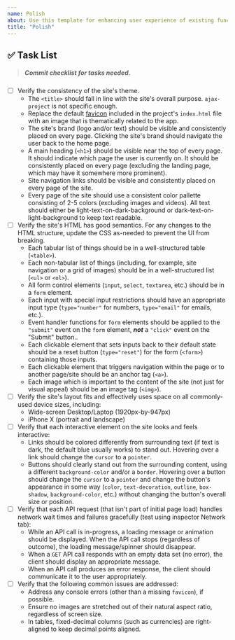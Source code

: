 ```yaml
---
name: Polish
about: Use this template for enhancing user experience of existing functionality.
title: "Polish"
---
```


## ✅ Task List

> ##### Commit checklist for tasks needed.

- [ ] Verify the consistency of the site's theme.
    - The `<title>` should fall in line with the site's overall purpose. `ajax-project` is not specific enough.
    - Replace the default [favicon](https://developer.mozilla.org/en-US/docs/Learn/HTML/Introduction_to_HTML/The_head_metadata_in_HTML#adding_custom_icons_to_your_site) included in the project's `index.html` file with an image that is thematically related to the app.
    - The site's brand (logo and/or text) should be visible and consistently placed on every page. Clicking the site's brand should navigate the user back to the home page.
    - A main heading (`<h1>`) should be visible near the top of every page. It should indicate which page the user is currently on. It should be consistently placed on every page (excluding the landing page, which may have it somewhere more prominent).
    - Site navigation links should be visible and consistently placed on every page of the site.
    - Every page of the site should use a consistent color pallette consisting of 2-5 colors (excluding images and videos). All text should either be light-text-on-dark-background or dark-text-on-light-background to keep text readable.
- [ ] Verify the site's HTML has good semantics. For any changes to the HTML structure, update the CSS as-needed to prevent the UI from breaking.
    - Each tabular list of things should be in a well-structured table (`<table>`).
    - Each non-tabular list of things (including, for example, site navigation or a grid of images) should be in a well-structured list (`<ul>` or `<ol>`).
    - All form control elements (`input`, `select`, `textarea`, etc.) should be in a `form` element.
    - Each input with special input restrictions should have an appropriate input type (`type="number"` for numbers, `type="email"` for emails, etc.).
    - Event handler functions for `form` elements should be applied to the `"submit"` event on the `form` element, ***not*** a `"click"` event on the "Submit" button..
    - Each clickable element that sets inputs back to their default state should be a reset button (`type="reset"`) for the form (`<form>`) containing those inputs.
    - Each clickable element that triggers navigation within the page or to another page/site should be an anchor tag (`<a>`).
    - Each image which is important to the content of the site (not just for visual appeal) should be an image tag (`<img>`).
- [ ] Verify the site's layout fits and effectively uses space on all commonly-used device sizes, including:
    - Wide-screen Desktop/Laptop (1920px-by-947px)
    - iPhone X (portrait and landscape)
- [ ] Verify that each interactive element on the site looks and feels interactive:
    - Links should be colored differently from surrounding text (if text is dark, the default blue usually works) to stand out. Hovering over a link should change the `cursor` to a `pointer`.
    - Buttons should clearly stand out from the surrounding content, using a different `background-color` and/or a `border`. Hovering over a button should change the `cursor` to a `pointer` and change the button's appearance in some way (`color`, `text-decoration`, `outline`, `box-shadow`, `background-color`, etc.) without changing the button's overall size or position.
- [ ] Verify that each API request (that isn't part of initial page load) handles network wait times and failures gracefully (test using inspector Network tab):
    - While an API call is in-progress, a loading message or animation should be displayed. When the API call stops (regardless of outcome), the loading message/spinner should disappear.
    - When a `GET` API call responds with an empty data set (no error), the client should display an appropriate message.
    - When an API call produces an error response, the client should communicate it to the user appropriately.
- [ ] Verify that the following common issues are addressed:
    - Address any console errors (other than a missing `favicon`), if possible.
    - Ensure no images are stretched out of their natural aspect ratio, regardless of screen size.
    - In tables, fixed-decimal columns (such as currencies) are right-aligned to keep decimal points aligned.
